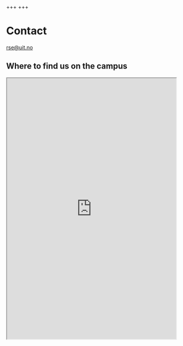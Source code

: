 +++
+++

# Contact

<a href="mailto:rse@uit.no" uk-icon="icon: mail">rse@uit.no</a>


## Where to find us on the campus

<iframe src="https://use.mazemap.com/#v=1&zlevel=2&center=18.973400,69.683288&zoom=16.4&sharepoitype=poi&sharepoi=174439&campusid=5"
        width="90%" height="700px">
</iframe>
